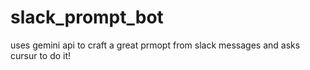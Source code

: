 # slack_prompt_bot
uses gemini api to craft a great prmopt from slack messages and asks cursur to do it!
